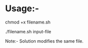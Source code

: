 # Usage:-
chmod +x filename.sh



./filename.sh input-file

Note:- Solution modifies the same file.

